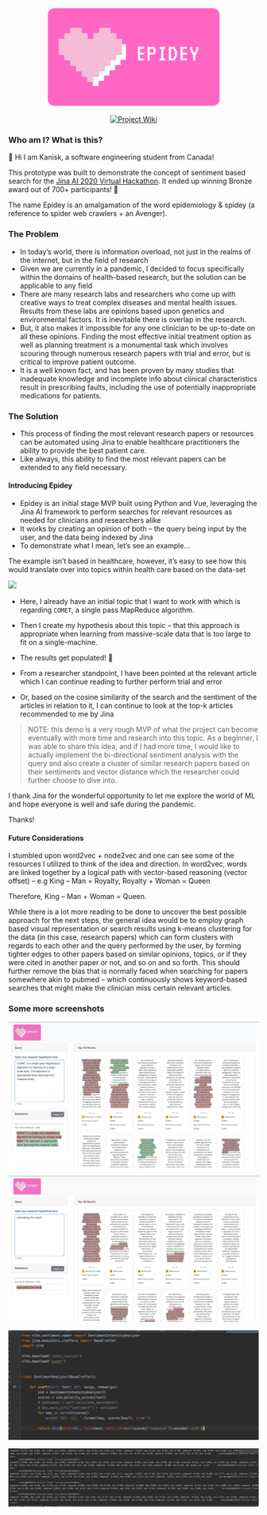 <!-- PROJECT LOGO -->
<br />
<p align="center">
  <a href="https://github.com/chakrakan/epidey/">
    <img src="https://github.com/chakrakan/epidey-search/blob/master/docs/epidey-logo.png" alt="Logo" width="350" height="200">
  </a>


  <p align="center">
    <a href="https://github.com/chakrakan/epidey/wiki">
    <img alt="Project Wiki" src="https://img.shields.io/badge/-project%20wiki-blue"></a>
  </p>
</p>


### Who am I? What is this?

👋	Hi I am Kanisk, a software engineering student from Canada!  

This prototype was built to demonstrate the concept of sentiment based search for the [Jina AI 2020 Virtual Hackathon](https://jinaxhackathon.ai/). It ended up winning Bronze award out of 700+ participants! 🥳

The name Epidey is an amalgamation of the word epidemiology & spidey (a reference to spider web crawlers + an Avenger). 

### The Problem

-	In today’s world, there is information overload, not just in the realms of the internet, but in the field of research
-	Given we are currently in a pandemic, I decided to focus specifically within the domains of health-based research, but the solution can be applicable to any field
-	There are many research labs and researchers who come up with creative ways to treat complex diseases and mental health issues. Results from these labs are opinions based upon genetics and environmental factors. It is inevitable there is overlap in the research. 
-	But, it also makes it impossible for any one clinician to be up-to-date on all these opinions. Finding the most effective initial treatment option as well as planning treatment is a monumental task which involves scouring through numerous research papers with trial and error, but is critical to improve patient outcome.
-	It is a well known fact, and has been proven by many studies that inadequate knowledge and incomplete info about clinical characteristics result in prescribing faults, including the use of potentially inappropriate medications for patients.

### The Solution

-	This process of finding the most relevant research papers or resources can be automated using Jina to enable healthcare practitioners the ability to provide the best patient care.
- Like always, this ability to find the most relevant papers can be extended to any field necessary. 

#### Introducing Epidey

-	Epidey is an initial stage MVP built using Python and Vue, leveraging the Jina AI framework to perform searches for relevant resources as needed for clinicians and researchers alike
-	It works by creating an opinion of both – the query being input by the user, and the data being indexed by Jina
-	To demonstrate what I mean, let’s see an example...

The example isn’t based in healthcare, however, it’s easy to see how this would translate over into topics within health care based on the data-set  

![](https://github.com/chakrakan/epidey-search/blob/master/docs/epidey-demo.gif)

-	Here, I already have an initial topic that I want to work with which is regarding `COMET`, a single pass MapReduce algorithm.
- Then I create my hypothesis about this topic – that this approach is appropriate when learning from massive-scale data that is too large to fit on a single-machine.
- The results get populated! 🎉

-	From a researcher standpoint, I have been pointed at the relevant article which I can continue reading to further perform trial and error
-	Or, based on the cosine similarity of the search and the sentiment of the articles in relation to it, I can continue to look at the top-k articles recommended to me by Jina

> NOTE: this demo is a very rough MVP of what the project can become eventually with more time and research into this topic. As a beginner, I was able to share this idea, and if I had more time, I would like to actually implement the bi-directional sentiment analysis with the query and also create a cluster of similar research papers based on their sentiments and vector distance which the researcher could further choose to dive into.

I thank Jina for the wonderful opportunity to let me explore the world of ML and hope everyone is well and safe during the pandemic.

Thanks!

#### Future Considerations

I stumbled upon word2vec + node2vec and one can see some of the resources I utilized to think of the idea and direction. In word2vec, words are linked together by a logical path with vector-based reasoning (vector offset) – e.g King – Man = Royalty, Royalty + Woman = Queen

Therefore, King – Man + Woman = Queen.

While there is a lot more reading to be done to uncover the best possible approach for the next steps, the general idea would be to employ graph based visual representation or search results using k-means clustering for the data (in this case, research papers) which can form clusters with regards to each other and the query performed by the user, by forming tighter edges to other papers based on similar opinions, topics, or if they were cited in another paper or not, and so on and so forth. This should further remove the bias that is normally faced when searching for papers somewhere akin to pubmed – which continuously shows keyword-based searches that might make the clinician miss certain relevant articles.

### Some more screenshots

![](https://github.com/chakrakan/epidey-search/blob/master/docs/sc1.png)  

![](https://github.com/chakrakan/epidey-search/blob/master/docs/sc2.png)     

![](https://github.com/chakrakan/epidey-search/blob/master/docs/sc3.png)  

![](https://github.com/chakrakan/epidey-search/blob/master/docs/sc4.png)



